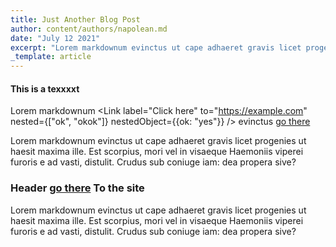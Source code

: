 ```yaml
---
title: Just Another Blog Post
author: content/authors/napolean.md
date: "July 12 2021"
excerpt: "Lorem markdownum evinctus ut cape adhaeret gravis licet progenies ut haesit maxima ille. Est scorpius, mori vel in visaeque Haemoniis viperei furoris e ad vasti, distulit. Crudus sub coniuge iam: dea propera sive?"
_template: article
---
```


#### This is a texxxxt

Lorem markdownum <Link label="Click here" to="https://example.com" nested={["ok", "okok"]} nestedObject={{ok: "yes"}} /> evinctus [go there](http://example.com)

Lorem markdownum evinctus ut cape adhaeret gravis licet progenies ut haesit maxima ille. Est scorpius, mori vel in visaeque Haemoniis viperei furoris e ad vasti, distulit. Crudus sub coniuge iam: dea propera sive?

<Link label="Click here" to="https://example.com" nested={["ok", "okok"]} nestedObject={{ok: "yes"}} />

### Header [go there](http://example.com) To the site

Lorem markdownum evinctus ut cape adhaeret gravis licet progenies ut haesit maxima ille. Est scorpius, mori vel in visaeque Haemoniis viperei furoris e ad vasti, distulit. Crudus sub coniuge iam: dea propera sive?
